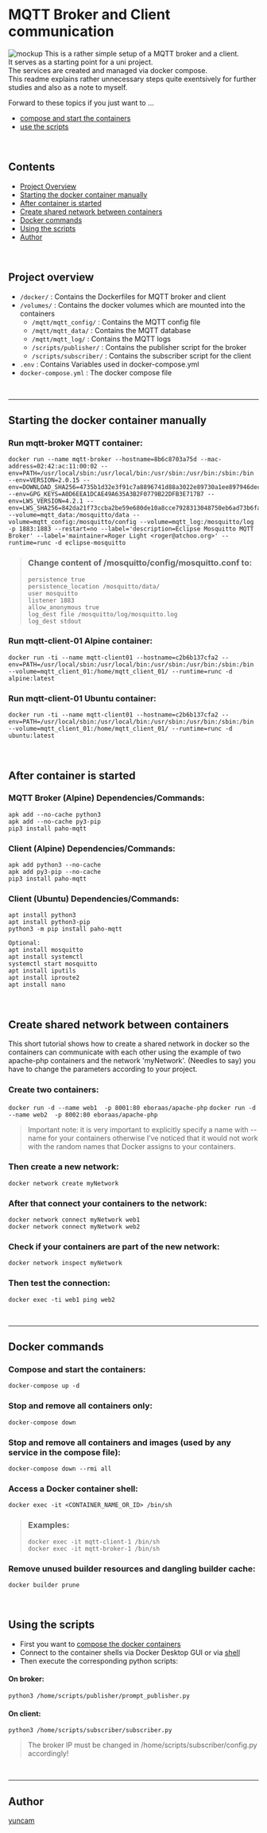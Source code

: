 # MQTT Broker and Client communication
![mockup](img/mockup.png)
This is a rather simple setup of a MQTT broker and a client.  
It serves as a starting point for a uni project.  
The services are created and managed via docker compose.  
This readme explains rather unnecessary steps quite exentsively for further studies and also as a note to myself.  

Forward to these topics if you just want to ...  
- [compose and start the containers](#docker-commands)
- [use the scripts](#using-the-scripts)

<br>

## __Contents__
- [Project Overview](#project-overview)
- [Starting the docker container manually](#starting-the-docker-container-manually)
- [After container is started](#after-container-is-started)
- [Create shared network between containers](#create-shared-network-between-containers)
- [Docker commands](#docker-commands)
- [Using the scripts](#using-the-scripts)
- [Author](#author)


<br>

## __Project overview__
- ```/docker/``` : Contains the Dockerfiles for MQTT broker and client
- ```/volumes/``` : Contains the docker volumes which are mounted into the containers
    - ```/mqtt/mqtt_config/``` : Contains the MQTT config file
    - ```/mqtt/mqtt_data/``` : Contains the MQTT database
    - ```/mqtt/mqtt_log/``` : Contains the MQTT logs
    - ```/scripts/publisher/``` : Contains the publisher script for the broker
    - ```/scripts/subscriber/``` : Contains the subscriber script for the client
- ```.env``` : Contains Variables used in docker-compose.yml
- ```docker-compose.yml``` : The docker compose file

<br>

---

## __Starting the docker container manually__
### Run mqtt-broker MQTT container:
```
docker run --name mqtt-broker --hostname=8b6c8703a75d --mac-address=02:42:ac:11:00:02 --env=PATH=/usr/local/sbin:/usr/local/bin:/usr/sbin:/usr/bin:/sbin:/bin --env=VERSION=2.0.15 --env=DOWNLOAD_SHA256=4735b1d32e3f91c7a8896741d88a3022e89730a1ee897946decfa0df27039ac6 --env=GPG_KEYS=A0D6EEA1DCAE49A635A3B2F0779B22DFB3E717B7 --env=LWS_VERSION=4.2.1 --env=LWS_SHA256=842da21f73ccba2be59e680de10a8cce7928313048750eb6ad73b6fa50763c51 --volume=mqtt_data:/mosquitto/data --volume=mqtt_config:/mosquitto/config --volume=mqtt_log:/mosquitto/log -p 1883:1883 --restart=no --label='description=Eclipse Mosquitto MQTT Broker' --label='maintainer=Roger Light <roger@atchoo.org>' --runtime=runc -d eclipse-mosquitto
```

>   ### Change content of /mosquitto/config/mosquitto.conf to:
>   ```
>   persistence true
>   persistence_location /mosquitto/data/
>   user mosquitto
>   listener 1883
>   allow_anonymous true
>   log_dest file /mosquitto/log/mosquitto.log
>   log_dest stdout
>   ```

### Run mqtt-client-01 Alpine container:
```
docker run -ti --name mqtt-client01 --hostname=c2b6b137cfa2 --env=PATH=/usr/local/sbin:/usr/local/bin:/usr/sbin:/usr/bin:/sbin:/bin --volume=mqtt_client_01:/home/mqtt_client_01/ --runtime=runc -d alpine:latest
```

### Run mqtt-client-01 Ubuntu container:
```
docker run -ti --name mqtt-client01 --hostname=c2b6b137cfa2 --env=PATH=/usr/local/sbin:/usr/local/bin:/usr/sbin:/usr/bin:/sbin:/bin --volume=mqtt_client_01:/home/mqtt_client_01/ --runtime=runc -d ubuntu:latest
```

<br>

## __After container is started__
### MQTT Broker (Alpine) Dependencies/Commands:
```
apk add --no-cache python3
apk add --no-cache py3-pip
pip3 install paho-mqtt
```

### Client (Alpine) Dependencies/Commands:
```
apk add python3 --no-cache
apk add py3-pip --no-cache
pip3 install paho-mqtt
```

### Client (Ubuntu) Dependencies/Commands:
```
apt install python3
apt install python3-pip
python3 -m pip install paho-mqtt

Optional:
apt install mosquitto
apt install systemctl
systemctl start mosquitto
apt install iputils
apt install iproute2
apt install nano
```

<br>

## __Create shared network between containers__
This short tutorial shows how to create a shared network in docker so the containers can communicate with each other
using the example of two apache-php containers and the network 'myNetwork'. 
(Needles to say) you have to change the parameters according to your project.

### Create two containers:
```docker run -d --name web1  -p 8001:80 eboraas/apache-php```
```docker run -d --name web2  -p 8002:80 eboraas/apache-php```
> Important note: it is very important to explicitly specify a name with --name for your containers otherwise I’ve noticed that it would not work with the random names that Docker assigns to your containers.

### Then create a new network:
```docker network create myNetwork```

### After that connect your containers to the network:
```docker network connect myNetwork web1```  
```docker network connect myNetwork web2```

### Check if your containers are part of the new network:
```docker network inspect myNetwork```

### Then test the connection:
```docker exec -ti web1 ping web2```

<br>

---

## __Docker commands__
### Compose and start the containers:
```docker-compose up -d```  

### Stop and remove all containers only:
```docker-compose down```  

### Stop and remove all containers and images (used by any service in the compose file):
```docker-compose down --rmi all```

### Access a Docker container shell:
```docker exec -it <CONTAINER_NAME_OR_ID> /bin/sh```
> ### Examples:   
> ```docker exec -it mqtt-client-1 /bin/sh```   
> ```docker exec -it mqtt-broker-1 /bin/sh```

### Remove unused builder resources and dangling builder cache:
```docker builder prune```

<br>

## __Using the scripts__
- First you want to [compose the docker containers](#compose-and-start-the-containers)
- Connect to the container shells via Docker Desktop GUI or via [shell](#access-a-docker-container-shell)
- Then execute the corresponding python scripts:

#### On broker:
```python3 /home/scripts/publisher/prompt_publisher.py```

#### On client:
```python3 /home/scripts/subscriber/subscriber.py```
> The broker IP must be changed in /home/scripts/subscriber/config.py accordingly!

<br>

---

## Author
[yuncam](https://github.com/yuncam)


